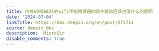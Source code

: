 ```yaml
---
title: 内核69和6635的wifi不能用博通的网卡驱动应该也没什么问题啊
date: '2024-07-04'
linkTitle: https://bbs.deepin.org/en/post/274711
source: deepin_bbs
description:  MicroSir 
disable_comments: true
---
```


